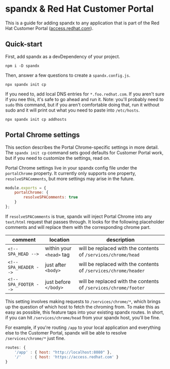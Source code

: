 # spandx & Red Hat Customer Portal

This is a guide for adding spandx to any application that is part of the Red Hat Customer Portal ([access.redhat.com](https://access.redhat.com)).

## Quick-start

First, add spandx as a devDependency of your project.

```
npm i -D spandx
```

Then, answer a few questions to create a `spandx.config.js`.

```
npx spandx init cp
```

If you need to, add local DNS entries for `*.foo.redhat.com`.  If you aren't sure if you nee this, it's safe to go ahead and run it.  Note: you'll probably need to `sudo` this command, but if you aren't comfortable doing that, run it without sudo and it will print out what you need to paste into `/etc/hosts`.

```
npx spandx init cp addhosts
```


## Portal Chrome settings

This section describes the Portal Chrome-specific settings in more detail.  The `spandx init cp` command sets good defaults for Customer Portal work, but if you need to customize the settings, read on.

Portal Chrome settings live in your spandx config file under the `portalChrome` property.  It currently only supports one property, `resolveSPAComments`, but more settings may arise in the future.

```js
module.exports = {
    portalChrome: {
        resolveSPAComments: true
    }
};
```

If `resolveSPAComments` is true, spandx will inject Portal Chrome into any `text/html` request that passes through.  It looks for the following placeholder comments and will replace them with the corresponding chrome part.


comment | location | description 
---|---|---
`<!-- SPA_HEAD -->` | within your `<head>` tag | will be replaced with the contents of `/services/chrome/head`
`<!-- SPA_HEADER -->` | just after `<body>` | will be replaced with the contents of `/services/chrome/header`
`<!-- SPA_FOOTER -->` | just before `</body>` | will be replaced with the contents of `/services/chrome/footer`

This setting involves making requests to `/services/chrome/*`, which brings up the question of which host to fetch the chroming from.  To make this as easy as possible, this feature taps into your existing spandx routes.  In short, if you can hit `/services/chrome/head` from your spandx host, you'll be fine.

For example, if you're routing `/app` to your local application and everything else to the Customer Portal, spandx will be able to resolve `/services/chrome/*` just fine.

```js
routes: {
    '/app' : { host: "http://localhost:8080" },
    '/'    : { host: 'https://access.redhat.com' }
}
```


